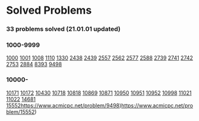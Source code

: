 # Solved Problems

### **33 problems solved (21.01.01 updated)**

### **1000-9999**

[1000](https://www.acmicpc.net/problem/1000) [1001](https://www.acmicpc.net/problem/1001) [1008](https://www.acmicpc.net/problem/1008) [1110](https://www.acmicpc.net/problem/1110) [1330](https://www.acmicpc.net/problem/1330) [2438](https://www.acmicpc.net/problem/2438) [2439](https://www.acmicpc.net/problem/2439) [2557](https://www.acmicpc.net/problem/2557) [2562](https://www.acmicpc.net/problem/2562) [2577](https://www.acmicpc.net/problem/2577) [2588](https://www.acmicpc.net/problem/2588) [2739](https://www.acmicpc.net/problem/2739) [2741](https://www.acmicpc.net/problem/2741) [2742](https://www.acmicpc.net/problem/2742) [2753](https://www.acmicpc.net/problem/2753) [2884](https://www.acmicpc.net/problem/2884) [8393](https://www.acmicpc.net/problem/8393) [9498](https://www.acmicpc.net/problem/9498)

### **10000-**

[10171](https://www.acmicpc.net/problem/10171) [10172](https://www.acmicpc.net/problem/10172) [10430](https://www.acmicpc.net/problem/10430) [10718](https://www.acmicpc.net/problem/10718) [10818](https://www.acmicpc.net/problem/10818) [10869](https://www.acmicpc.net/problem/10869) [10871](https://www.acmicpc.net/problem/10871) [10950](https://www.acmicpc.net/problem/10950) [10951](https://www.acmicpc.net/problem/10951) [10952](https://www.acmicpc.net/problem/10952) [10998](https://www.acmicpc.net/problem/10998) [11021](https://www.acmicpc.net/problem/11021) [11022](https://www.acmicpc.net/problem/11022) [14681](https://www.acmicpc.net/problem/14681) [15552](https://www.acmicpc.net/problem/15552)https://www.acmicpc.net/problem/9498)https://www.acmicpc.net/problem/15552)